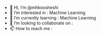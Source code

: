 - 👋 Hi, I’m @mhkoosheshi
- 👀 I’m interested in : Machine Learning
- 🌱 I’m currently learning : Machine Learning
- 💞️ I’m looking to collaborate on :
- 📫 How to reach me : 

<!---
mhkoosheshi/mhkoosheshi is a ✨ special ✨ repository because its `README.md` (this file) appears on your GitHub profile.
You can click the Preview link to take a look at your changes.
--->
